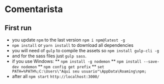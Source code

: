 # Comentarista


## First run

* you update `npm` to the last version `npm i npm@latest -g`
* `npm install` or `yarn install` to download all dependencies
* you will need of `gulp` to compile the assets so `npm install gulp-cli -g`
* and for the sass files just `gulp sass`.
* if you use Windows: 
** `npm install -g nodemon`
** `npm install --save-dev nodemon`
** `npm config get prefix`
** `set PATH=%PATH%;C:\Users\"Aqui seu usuario"\AppData\Roaming\npm;`
* after all `npm start` `http://localhost:3000/`
